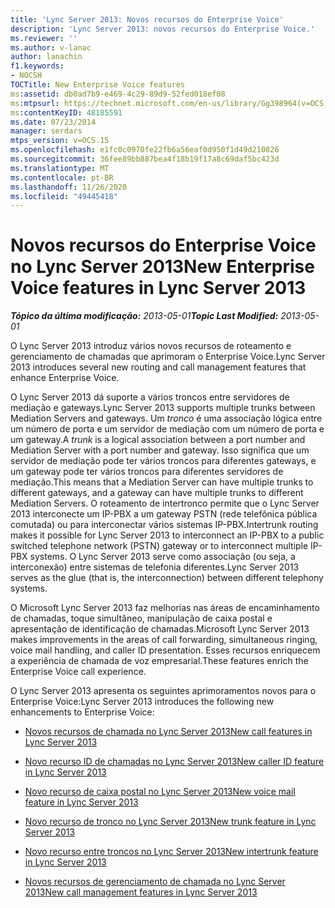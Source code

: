 ```yaml
---
title: 'Lync Server 2013: Novos recursos do Enterprise Voice'
description: 'Lync Server 2013: novos recursos do Enterprise Voice.'
ms.reviewer: ''
ms.author: v-lanac
author: lanachin
f1.keywords:
- NOCSH
TOCTitle: New Enterprise Voice features
ms:assetid: db0ad7b9-e469-4c29-89d9-52fed018ef08
ms:mtpsurl: https://technet.microsoft.com/en-us/library/Gg398964(v=OCS.15)
ms:contentKeyID: 48185591
ms.date: 07/23/2014
manager: serdars
mtps_version: v=OCS.15
ms.openlocfilehash: e1fc0c0970fe22fb6a56eaf0d950f1d49d210826
ms.sourcegitcommit: 36fee89bb887bea4f18b19f17a8c69daf5bc423d
ms.translationtype: MT
ms.contentlocale: pt-BR
ms.lasthandoff: 11/26/2020
ms.locfileid: "49445418"
---
```

# <a name="new-enterprise-voice-features-in-lync-server-2013"></a><span data-ttu-id="4e37c-103">Novos recursos do Enterprise Voice no Lync Server 2013</span><span class="sxs-lookup"><span data-stu-id="4e37c-103">New Enterprise Voice features in Lync Server 2013</span></span>

<div data-xmlns="http://www.w3.org/1999/xhtml">

<div class="topic" data-xmlns="http://www.w3.org/1999/xhtml" data-msxsl="urn:schemas-microsoft-com:xslt" data-cs="https://msdn.microsoft.com/">

<div data-asp="https://msdn2.microsoft.com/asp">



</div>

<div id="mainSection">

<div id="mainBody"><span data-ttu-id="4e37c-104">

<span> </span></span><span class="sxs-lookup"><span data-stu-id="4e37c-104">

<span> </span></span></span>

<span data-ttu-id="4e37c-105">_**Tópico da última modificação:** 2013-05-01_</span><span class="sxs-lookup"><span data-stu-id="4e37c-105">_**Topic Last Modified:** 2013-05-01_</span></span>

<span data-ttu-id="4e37c-106">O Lync Server 2013 introduz vários novos recursos de roteamento e gerenciamento de chamadas que aprimoram o Enterprise Voice.</span><span class="sxs-lookup"><span data-stu-id="4e37c-106">Lync Server 2013 introduces several new routing and call management features that enhance Enterprise Voice.</span></span>

<span data-ttu-id="4e37c-107">O Lync Server 2013 dá suporte a vários troncos entre servidores de mediação e gateways.</span><span class="sxs-lookup"><span data-stu-id="4e37c-107">Lync Server 2013 supports multiple trunks between Mediation Servers and gateways.</span></span> <span data-ttu-id="4e37c-108">Um *tronco* é uma associação lógica entre um número de porta e um servidor de mediação com um número de porta e um gateway.</span><span class="sxs-lookup"><span data-stu-id="4e37c-108">A *trunk* is a logical association between a port number and Mediation Server with a port number and gateway.</span></span> <span data-ttu-id="4e37c-109">Isso significa que um servidor de mediação pode ter vários troncos para diferentes gateways, e um gateway pode ter vários troncos para diferentes servidores de mediação.</span><span class="sxs-lookup"><span data-stu-id="4e37c-109">This means that a Mediation Server can have multiple trunks to different gateways, and a gateway can have multiple trunks to different Mediation Servers.</span></span> <span data-ttu-id="4e37c-110">O roteamento de intertronco permite que o Lync Server 2013 interconecte um IP-PBX a um gateway PSTN (rede telefônica pública comutada) ou para interconectar vários sistemas IP-PBX.</span><span class="sxs-lookup"><span data-stu-id="4e37c-110">Intertrunk routing makes it possible for Lync Server 2013 to interconnect an IP-PBX to a public switched telephone network (PSTN) gateway or to interconnect multiple IP-PBX systems.</span></span> <span data-ttu-id="4e37c-111">O Lync Server 2013 serve como associação (ou seja, a interconexão) entre sistemas de telefonia diferentes.</span><span class="sxs-lookup"><span data-stu-id="4e37c-111">Lync Server 2013 serves as the glue (that is, the interconnection) between different telephony systems.</span></span>

<span data-ttu-id="4e37c-112">O Microsoft Lync Server 2013 faz melhorias nas áreas de encaminhamento de chamadas, toque simultâneo, manipulação de caixa postal e apresentação de identificação de chamadas.</span><span class="sxs-lookup"><span data-stu-id="4e37c-112">Microsoft Lync Server 2013 makes improvements in the areas of call forwarding, simultaneous ringing, voice mail handling, and caller ID presentation.</span></span> <span data-ttu-id="4e37c-113">Esses recursos enriquecem a experiência de chamada de voz empresarial.</span><span class="sxs-lookup"><span data-stu-id="4e37c-113">These features enrich the Enterprise Voice call experience.</span></span>

<span data-ttu-id="4e37c-114">O Lync Server 2013 apresenta os seguintes aprimoramentos novos para o Enterprise Voice:</span><span class="sxs-lookup"><span data-stu-id="4e37c-114">Lync Server 2013 introduces the following new enhancements to Enterprise Voice:</span></span>

  - [<span data-ttu-id="4e37c-115">Novos recursos de chamada no Lync Server 2013</span><span class="sxs-lookup"><span data-stu-id="4e37c-115">New call features in Lync Server 2013</span></span>](lync-server-2013-new-call-features.md)

  - [<span data-ttu-id="4e37c-116">Novo recurso ID de chamadas no Lync Server 2013</span><span class="sxs-lookup"><span data-stu-id="4e37c-116">New caller ID feature in Lync Server 2013</span></span>](lync-server-2013-new-caller-id-feature.md)

  - [<span data-ttu-id="4e37c-117">Novo recurso de caixa postal no Lync Server 2013</span><span class="sxs-lookup"><span data-stu-id="4e37c-117">New voice mail feature in Lync Server 2013</span></span>](lync-server-2013-new-voice-mail-feature.md)

  - [<span data-ttu-id="4e37c-118">Novo recurso de tronco no Lync Server 2013</span><span class="sxs-lookup"><span data-stu-id="4e37c-118">New trunk feature in Lync Server 2013</span></span>](lync-server-2013-new-trunk-feature.md)

  - [<span data-ttu-id="4e37c-119">Novo recurso entre troncos no Lync Server 2013</span><span class="sxs-lookup"><span data-stu-id="4e37c-119">New intertrunk feature in Lync Server 2013</span></span>](lync-server-2013-new-intertrunk-feature.md)

  - [<span data-ttu-id="4e37c-120">Novos recursos de gerenciamento de chamada no Lync Server 2013</span><span class="sxs-lookup"><span data-stu-id="4e37c-120">New call management features in Lync Server 2013</span></span>](lync-server-2013-new-call-management-features.md)

<span data-ttu-id="4e37c-121"></div>

<span> </span>

</div>

</div>

</span><span class="sxs-lookup"><span data-stu-id="4e37c-121"></div>

<span> </span>

</div>

</div>

</span></span></div>

